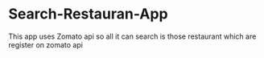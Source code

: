 # Search-Restauran-App
This app uses Zomato api so all it can search is those restaurant which are register on zomato api
